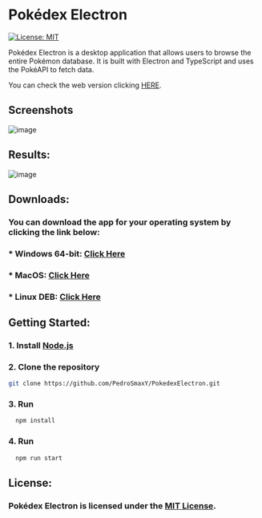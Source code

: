 # Pokédex Electron

[![License: MIT](https://img.shields.io/badge/License-MIT-yellow.svg)](https://opensource.org/licenses/MIT)

Pokédex Electron is a desktop application that allows users to browse the entire Pokémon database. It is built with Electron and TypeScript and uses the PokéAPI to fetch data.

You can check the web version clicking [HERE](https://pedrosmaxy.github.io/PokedexJavaScript/).

## Screenshots


![image](https://github.com/PedroSmaxY/PokedexElectron/assets/127573080/cf4da61c-0cd9-46b4-b277-7d6eba93a8cf)
 

## Results:


![image](https://github.com/PedroSmaxY/PokedexElectron/assets/127573080/037b1f01-29c6-458e-b608-f5c93eb4d521)


## Downloads:

### You can download the app for your operating system by clicking the link below:

### * Windows 64-bit: [Click Here](https://drive.google.com/file/d/1WaIwDJqkacfJxqhxgb4DtLbE1tyJTnud/view?usp=sharing)
### * MacOS: [Click Here](https://drive.google.com/file/d/18uWIcDkfc_53xA1yJNFwlz-gTqAK4H4N/view?usp=drive_link)
### * Linux DEB: [Click Here](https://drive.google.com/file/d/1uLBlOa16vW-ws-o_Fphc13BiM-iGy4y6/view?usp=sharing)
  
## **Getting Started:**

### 1. Install [Node.js](https://nodejs.org/en)
### 2. Clone the repository
```bash
git clone https://github.com/PedroSmaxY/PokedexElectron.git
```
### 3. Run
```bash
  npm install
```
### 4. Run
```bash
  npm run start
```

## **License:**

### Pokédex Electron is licensed under the [MIT License](https://github.com/PedroSmaxY/PokedexElectron/blob/main/LICENSE).
